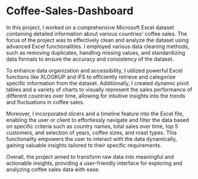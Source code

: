 # Coffee-Sales-Dashboard
In this project, I worked on a comprehensive Microsoft Excel dataset containing detailed information about various countries' coffee sales. The focus of the project was to effectively clean and analyze the dataset using advanced Excel functionalities. I employed various data cleaning methods, such as removing duplicates, handling missing values, and standardizing data formats to ensure the accuracy and consistency of the dataset.

To enhance data organization and accessibility, I utilized powerful Excel functions like XLOOKUP and IFS to efficiently retrieve and categorize specific information from the dataset. Additionally, I created dynamic pivot tables and a variety of charts to visually represent the sales performance of different countries over time, allowing for intuitive insights into the trends and fluctuations in coffee sales.

Moreover, I incorporated slicers and a timeline feature into the Excel file, enabling the user or client to effortlessly navigate and filter the data based on specific criteria such as country names, total sales over time, top 5 customers, and selection of years, coffee sizes, and roast types. This functionality empowers the user to interact with the data dynamically, gaining valuable insights tailored to their specific requirements.

Overall, the project aimed to transform raw data into meaningful and actionable insights, providing a user-friendly interface for exploring and analyzing coffee sales data with ease.
